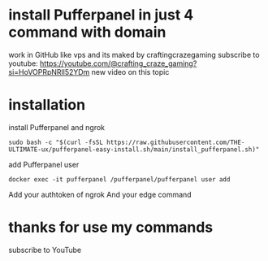 # install Pufferpanel in just 4 command with domain 
work in GitHub like vps and its maked by craftingcrazegaming 
subscribe to youtube: https://youtube.com/@crafting_craze_gaming?si=HoVOPRpNRll52YDm
new video on this topic 
# installation
install Pufferpanel and ngrok

``sudo bash -c "$(curl -fsSL https://raw.githubusercontent.com/THE-ULTIMATE-ux/pufferpanel-easy-install.sh/main/install_pufferpanel.sh)"``

add Pufferpanel user 


``docker exec -it pufferpanel /pufferpanel/pufferpanel user add``

 Add your authtoken of ngrok
And your edge command 

# thanks for use my commands
subscribe to YouTube
